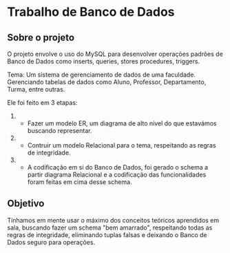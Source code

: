 # Trabalho de Banco de Dados

## Sobre o projeto

O projeto envolve o uso do MySQL para desenvolver operações padrões de Banco de Dados como inserts, queries, stores procedures, triggers.

Tema: Um sistema de gerenciamento de dados de uma faculdade. Gerenciando tabelas de dados como Aluno, Professor, Departamento, Turma, entre outras.

Ele foi feito em 3 etapas:

1. * Fazer um modelo ER, um diagrama de alto nível do que estavámos buscando representar.

2. * Contruir um modelo Relacional para o tema, respeitando as regras de integridade.

3. * A codificação em si do Banco de Dados, foi gerado o schema a partir diagrama Relacional e a codificação das funcionalidades foram feitas em cima desse schema.

## Objetivo

Tínhamos em mente usar o máximo dos conceitos teóricos aprendidos em sala, buscando fazer um schema "bem amarrado", respeitando todas as regras de integridade, eliminando tuplas falsas e deixando o Banco de Dados seguro para operações. 